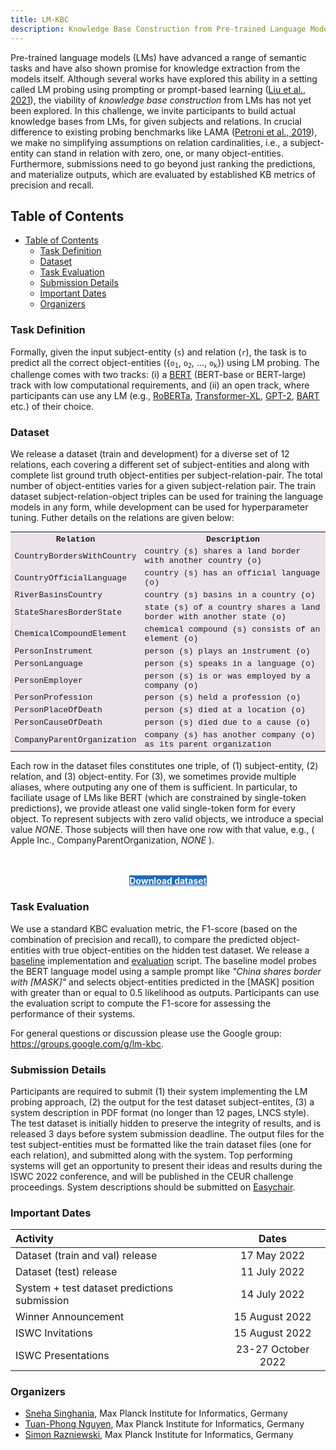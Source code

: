 ```yaml
---
title: LM-KBC
description: Knowledge Base Construction from Pre-trained Language Models
---
```


Pre-trained language models (LMs) have advanced a range of semantic tasks and have also shown promise for knowledge extraction from the models itself. Although several works have explored this ability in a setting called LM probing using prompting or prompt-based learning (<a href="https://arxiv.org/pdf/2107.13586.pdf" target="_blank">Liu et al., 2021</a>), the viability of _knowledge base construction_ from LMs has not yet been explored. In this challenge, we invite participants to build actual knowledge bases from LMs, for given subjects and relations. In crucial difference to existing probing benchmarks like LAMA (<a href="https://arxiv.org/pdf/1909.01066.pdf" target="_blank">Petroni et al., 2019</a>), we make no simplifying assumptions on relation cardinalities, i.e., a subject-entity can stand in relation with zero, one, or many object-entities. Furthermore, submissions need to go beyond just ranking the predictions, and materialize outputs, which are evaluated by established KB metrics of precision and recall.

## Table of Contents

- [Table of Contents](#table-of-contents)
  - [Task Definition](#task-definition)
  - [Dataset](#dataset)
  - [Task Evaluation](#task-evaluation)
  - [Submission Details](#submission-details)
  - [Important Dates](#important-dates)
  - [Organizers](#organizers)

<div id='sec-task-definition'/>

### Task Definition

Formally, given the input subject-entity (<code>s</code>) and relation (<code>r</code>), the task is to predict all the correct object-entities ({<code>o<sub>1</sub></code>, <code>o<sub>2</sub></code>, ..., <code>o<sub>k</sub></code>}) using LM probing. The challenge comes with two tracks: (i) a <a href="https://aclanthology.org/N19-1423/" target="_blank">BERT</a> (BERT-base or BERT-large) track with low computational requirements, and (ii) an open track, where participants can use any LM (e.g., <a href="https://arxiv.org/pdf/1907.11692.pdf" target="blank">RoBERTa</a>, <a href="https://arxiv.org/pdf/1901.02860.pdf" target="blank">Transformer-XL</a>, <a href="https://d4mucfpksywv.cloudfront.net/better-language-models/language-models.pdf" target="_blank">GPT-2</a>, <a href="https://arxiv.org/pdf/1910.13461.pdf" target="blank">BART</a> etc.) of their choice.

</div>

<div id='sec-dataset'/>

### Dataset

We release a dataset (train and development) for a diverse set of 12 relations, each covering a different set of subject-entities and along with complete list ground truth object-entities per subject-relation-pair. The total number of object-entities varies for a given subject-relation pair. The train dataset subject-relation-object triples can be used for training the language models in any form, while development can be used for hyperparameter tuning. Futher details on the relations are given below:

 <table style="background-color:#ebe2ea;
            font-family:Lucida Console,Courier New,monospace;
            font-size:13px;
            border-spacing:0;
            border-collapse:collapse;">
    <tr>
        <th><strong>Relation</strong></th>
        <th><strong>Description</strong></th>
    </tr>
    <tr>
        <td>CountryBordersWithCountry</td>
        <td>country (s) shares a land border with another country (o)</td>
    </tr>
    <tr>
        <td>CountryOfficialLanguage</td>
        <td>country (s) has an official language (o)</td>
    </tr>
    <tr>
        <td>RiverBasinsCountry</td>
        <td>country (s) basins in a country (o)</td>
    </tr>
    <tr>
        <td>StateSharesBorderState</td>
        <td>state (s) of a country shares a land border with another state (o)</td>
    </tr>
    <tr>
        <td>ChemicalCompoundElement</td>
        <td>chemical compound (s) consists of an element (o)</td>
    </tr>
    <tr>
        <td>PersonInstrument</td>
        <td>person (s) plays an instrument (o)</td>
    </tr>
    <tr>
        <td>PersonLanguage</td>
        <td>person (s) speaks in a language (o)</td>
    </tr>
    <tr>
        <td>PersonEmployer</td>
        <td>person (s) is or was employed by a company (o)</td>
    </tr>
    <tr>
        <td>PersonProfession</td>
        <td>person (s) held a profession (o)</td>
    </tr>
    <tr>
        <td>PersonPlaceOfDeath</td>
        <td>person (s) died at a location (o)</td>
    </tr>
    <tr>
        <td>PersonCauseOfDeath</td>
        <td>person (s) died due to a cause (o)</td>
    </tr>
    <tr>
        <td>CompanyParentOrganization</td>
        <td>company (s) has another company (o) as its parent organization</td>
    </tr>
</table>

Each row in the dataset files constitutes one triple, of (1) subject-entity, (2) relation, and (3) object-entity. For (3), we sometimes provide multiple aliases, where outputing any one of them is sufficient. In particular, to faciliate usage of LMs like BERT (which are constrained by single-token predictions), we provide atleast one valid single-token form for every object.
To represent subjects with zero valid objects, we introduce a special value <em>NONE</em>. Those subjects will then have one row with that value, e.g., ( Apple Inc., CompanyParentOrganization, <em>NONE</em> ).

<div style="text-align:center;margin-top:48px;">
 <a href="https://github.com/lm-kbc/lm-kbc.github.io/blob/main/dataset" 
    target="_blank"
    class="btn"
    style="background-color:#1e6bb8;color:#ffffff;">
  <strong>
   Download dataset
   </strong>
 </a>
</div>

</div>

<div id='sec-task-evaluation'/>

### Task Evaluation

We use a standard KBC evaluation metric, the F1-score (based on the combination of precision and recall), to compare the predicted object-entities with true object-entities on the hidden test dataset. We release a <a href="/models/bert.py">baseline</a> implementation and <a href="/evaluation.py">evaluation</a> script. The baseline model probes the BERT language model using a sample prompt like _"China shares border with \[MASK\]"_ and selects object-entities predicted in the \[MASK\] position with greater than or equal to 0.5 likelihood as outputs. Participants can use the evaluation script to compute the F1-score for assessing the performance of their systems.

For general questions or discussion please use the Google group: <a href="https://groups.google.com/g/lm-kbc" target="_blank">https://groups.google.com/g/lm-kbc</a>.

</div>

<div id='sec-submission-details'/>

### Submission Details

Participants are required to submit (1) their system implementing the LM probing approach, (2) the output for the test dataset subject-entites, (3) a system description in PDF format (no longer than 12 pages, LNCS style). The test dataset is initially hidden to preserve the integrity of results, and is released 3 days before system submission deadline. The output files for the test subject-entities must be formatted like the train dataset files (one for each relation), and submitted along with the system. Top performing systems will get an opportunity to present their ideas and results during the ISWC 2022 conference, and will be published in the CEUR challenge proceedings. System descriptions should be submitted on <a href="https://easychair.org/conferences/?conf=lmkbc2022">Easychair</a>.

</div>

<div id='sec-important-dates'/>

### Important Dates

| Activity | Dates |
|:---|:---:|
| Dataset (train and val) release    | 17 May 2022         |
| Dataset (test) release             | 11 July 2022        |
| System + test dataset predictions submission         | 14 July 2022        |
| Winner Announcement                | 15 August 2022      |
| ISWC Invitations                   | 15 August 2022      |
| ISWC Presentations                 | 23-27 October 2022  |

</div>

<div id='sec-organizers'>

### Organizers

- <a href="https://people.mpi-inf.mpg.de/~ssinghan/" target="_blank">Sneha Singhania</a>, Max Planck Institute for Informatics, Germany
- <a href="https://www.tuan-phong.com/" target="_blank">Tuan-Phong Nguyen</a>, Max Planck Institute for Informatics, Germany
- <a href="http://simonrazniewski.com/" target="_blank">Simon Razniewski</a>, Max Planck Institute for Informatics, Germany

</div>
